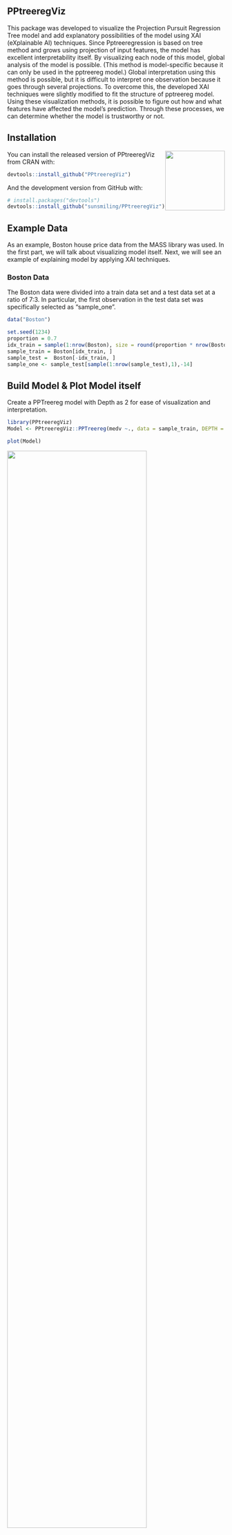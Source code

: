 
<!-- README.md is generated from README.Rmd. Please edit that file -->

## PPtreeregViz

<!-- badges: start -->
<!-- badges: end -->

This package was developed to visualize the Projection Pursuit
Regression Tree model
<a href="https://www.mdpi.com/2076-3417/11/21/9885/pdf"></a> and add
explanatory possibilities of the model using XAI (eXplainable AI)
techniques. Since Pptreeregression is based on tree method and grows
using projection of input features, the model has excellent
interpretability itself. By visualizing each node of this model, global
analysis of the model is possible. (This method is model-specific
because it can only be used in the pptreereg model.) Global
interpretation using this method is possible, but it is difficult to
interpret one observation because it goes through several projections.
To overcome this, the developed XAI techniques were slightly modified to
fit the structure of pptreereg model. Using these visualization methods,
it is possible to figure out how and what features have affected the
model’s prediction. Through these processes, we can determine whether
the model is trustworthy or not.

## Installation

<a href='https://github.com/sunsmiling/PPtreeregViz'><img src="man/figures/logo.png" align="right" height="138.5"/></a>

You can install the released version of PPtreeregViz from CRAN with:

``` r
devtools::install_github("PPtreeregViz")
```

And the development version from GitHub with:

``` r
# install.packages("devtools")
devtools::install_github("sunsmiling/PPtreeregViz")
```

## Example Data

As an example, Boston house price data from the MASS library was used.
In the first part, we will talk about visualizing model itself. Next, we
will see an example of explaining model by applying XAI techniques.

### Boston Data

The Boston data were divided into a train data set and a test data set
at a ratio of 7:3. In particular, the first observation in the test data
set was specifically selected as “sample_one”.

``` r
data("Boston")

set.seed(1234)
proportion = 0.7
idx_train = sample(1:nrow(Boston), size = round(proportion * nrow(Boston)))
sample_train = Boston[idx_train, ]
sample_test =  Boston[-idx_train, ]
sample_one <- sample_test[sample(1:nrow(sample_test),1),-14]
```

## Build Model & Plot Model itself

Create a PPTreereg model with Depth as 2 for ease of visualization and
interpretation.

``` r
library(PPtreeregViz)
Model <- PPtreeregViz::PPTreereg(medv ~., data = sample_train, DEPTH = 2)
```

``` r
plot(Model)
```

<img src="man/figures/README-unnamed-chunk-4-1.png" width="80%" />

    #> NULL

Through `pp_ggparty`, marginal predicted values and actual values are
drawn according to independent variables for each final node. In the
group with the lower 25% of house prices, lstat(lower status of the
population (percent)) had a wide range from 10 to 30, but in the group
with the top 25%, lstat had only values less than 15.

``` r
pp_ggparty(Model, "lstat", final.rule = 1)
```

<img src="man/figures/README-unnamed-chunk-5-1.png" width="80%" />

``` r
pp_ggparty(Model, "lstat", final.rule = 4)
```

<img src="man/figures/README-unnamed-chunk-6-1.png" width="80%" />

``` r
pp_ggparty(Model, "lstat", final.rule = 5)
```

<img src="man/figures/README-unnamed-chunk-7-1.png" width="80%" /> \###
variable importance plot

By using the combination of the regression coefficient values of the
projection values at each split node, the importance of the variables
for which the model was built can be calculated. `PPimportance`
calculate split node’s coefficients and can be drawn for each final
leaf. The blue bar represents the positive slope (effect), and the red
bar represents the negative slope.

Variables are sorted according to the overall size of each bar, so you
can know the variables that are considered important for each final node
sequentially.

``` r
Tree.Imp <- PPimportance(Model) 
plot(Tree.Imp)
```

<img src="man/figures/README-unnamed-chunk-8-1.png" width="80%" />

If you use some arguments such as `marginal = TRUE` and `num_var`, you
can see the desired number of marginal variable importance of the whole
rather than each final leaf.

``` r
plot(Tree.Imp, marginal = TRUE, num_var = 5)
#> Warning: `guides(<scale> = FALSE)` is deprecated. Please use `guides(<scale> =
#> "none")` instead.
```

<img src="man/figures/README-unnamed-chunk-9-1.png" width="80%" />

### Node visualization

`PPregNodeViz` can visualize how train data is fitted for each node.
When the node.id is 4 (i.e. first final node), the result of fitted data
is displayed in black color. In order to improve accuracy, PPTreereg can
choose the final.rule from 1 to 5, whether to use a single value or a
linear combination of independent variables.

``` r
PPregNodeViz(Model, node.id = 1)
```

<img src="man/figures/README-unnamed-chunk-10-1.png" width="80%" />

``` r
PPregNodeViz(Model, node.id = 4)
#> Warning: Removed 2 rows containing missing values (geom_point).
```

<img src="man/figures/README-unnamed-chunk-11-1.png" width="80%" />

4th final leaf’s node id is 7.

``` r
PPregNodeViz(Model,node.id = 7)
#> Warning: Removed 2 rows containing missing values (geom_point).
```

<img src="man/figures/README-unnamed-chunk-12-1.png" width="80%" />

### Variable visualization

Using `PPregvarViz` shows results similar to partial dependent plots of
how independent variable affects the prediction of Y in actual data. If
the argument `Indiv=TRUE`, the picture is drawn by dividing the grid for
each final node.

``` r
PPregVarViz(Model,"lstat")
#> `geom_smooth()` using method = 'loess' and formula 'y ~ x'
```

<img src="man/figures/README-unnamed-chunk-13-1.png" width="80%" />

``` r
PPregVarViz(Model,"lstat",indiv = TRUE)
#> `geom_smooth()` using method = 'loess' and formula 'y ~ x'
```

<img src="man/figures/README-unnamed-chunk-14-1.png" width="80%" />

``` r
PPregVarViz(Model,"chas",var.factor = TRUE)
```

<img src="man/figures/README-unnamed-chunk-15-1.png" width="80%" />

``` r
PPregVarViz(Model,"chas",indiv = TRUE, var.factor = TRUE)
```

<img src="man/figures/README-unnamed-chunk-16-1.png" width="80%" />

## Using XAI method

### Calculate SHAP for PPTreereg method

So far, we have only seen the global movement of the model itself. From
now on, we will proceed with model analysis using SHAP values. Using the
SHAP value, you can see locally how one sample data moves in the model.
In order to calculate the SHAP value more faster, the method for
calculating the kernel shap of the
[‘NorskRegnesentral/shapr’](https://github.com/NorskRegnesentral/shapr)
package was slightly modified and used.

``` r
sample_one
#>        crim zn indus chas  nox   rm  age    dis rad tax ptratio  black lstat
#> 177 0.07022  0  4.05    0 0.51 6.02 47.2 3.5549   5 296    16.6 393.23 10.11
```

Since the `empiriacl` method, which is a more accurate calculation
method, takes more time to calculate, a `simple` calculation method,
which is an estimate of this value, was used.

``` r
ppshapr.simple(PPTreeregOBJ = Model, testObs = sample_one, final.rule = 5)$dt
#>        none         crim           zn       indus        chas           nox
#> 1: 23.25114 -0.008369025 -0.007357408 0.009685125 -0.00178154 -0.0002517925
#>              rm        age        dis          rad         tax     ptratio
#> 1: -0.008369025 0.06894799 0.04018246 -0.006113893 0.009685125 0.009685125
#>           black       lstat finalLeaf
#> 1: -0.003396076 -0.04969885         3
```

Although the difference in calculation speed between ppshapr.simple and
ppshapr.empircal is quite large, it can be seen that the results are
similar.

### Decision plot

PPTreereg creates a tree based on the range of y values. Therefore, when
calculating the contributions of features of one observation, it is
natural that different values are calculated for each final leaf.
Compared with the data with y value in the lower 25% (first final leaf),
the effect of lstat of \[`sample_one`\] was very large. On the other
hand, it can be seen that the influence of rm (average number of rooms
per dwelling) is very large in data with upper 25% large y value (4th
final leaf). How each feature affects yhat in one observation can be
drawn in two ways. `decisionplot` and `waterfallplot`.

``` r
decisionplot(Model, testObs = sample_one, method="simple",varImp = "shapImp",final.rule=5)
```

<img src="man/figures/README-unnamed-chunk-19-1.png" width="80%" />

``` r
waterfallplot(Model, testObs = sample_one, method="simple", final.rule=4)
```

<img src="man/figures/README-unnamed-chunk-20-1.png" width="80%" />

### Summary & Dependence plot

We would like to see how the entire SHAP values of train data move in
the model, not the effect of one observation. Since this could be quiet
computationally expensive, so it is calculated at once using
`ppshapr_prep`.

``` r
shap_long <- ppshapr_prep(Model, final.rule = 5, method = "simple") #takes about 4 minutes
```

The summary plot visualizes how the overall features of the training
data affect the SHAP distribution. For each final leaf, a red dot means
that the feature value corresponding to that point has a high value. The
yellow color means the middle value of the feature value, and the blue
color has a lower feature value. For each leaf, features are sorted in
descending order of the SHAP’s variance. In all final leaves, rm, lstat,
and tax had a great influence in determining the house price in common.

``` r
PPshapsummary(data_long = shap_long)
```

<img src="man/figures/README-unnamed-chunk-22-1.png" width="80%" />

Through the dependency plot, for each final leaf, the effect of the
number of rooms on the house price can be seen. When the number of rooms
was 6 or less, the number of rooms did not have a significant effect on
the house price in the low house price (1st final leaf), but the SHAP
value had a negative value as the number of rooms decreased in the data
corresponding to the top 25% of the house price. In other words, it can
be interpreted that in an area with a low house price, when the number
of rooms was small or average, it did not affect house price, but in an
area with a high house price, a small number of rooms had a negative
effect on the house price.

``` r
PPshapdependence(shap_long,x = "rm")
#> Warning: Removed 1 rows containing missing values (geom_point).
#> Warning: Removed 4 rows containing missing values (geom_smooth).
```

<img src="man/figures/README-unnamed-chunk-23-1.png" width="80%" />

You can add color to see how it relates to other feature. As a result of
specifying lstat as a color, it can be seen that the lower the lstat and
the larger the number of rooms, SHAP values increase.

``` r
PPshapdependence(shap_long,x = "rm", color_feature = "lstat")
#> Warning: Removed 2 rows containing missing values (geom_point).
#> Warning: Removed 4 rows containing missing values (geom_smooth).
```

<img src="man/figures/README-unnamed-chunk-24-1.png" width="80%" />

Next, as a result of examining crim and age, the higher crim contributed
to the lower house price.

``` r
PPshapdependence(shap_long,x = "crim", color_feature = "age")
#> Warning: Removed 1 rows containing missing values (geom_point).
```

<img src="man/figures/README-unnamed-chunk-25-1.png" width="80%" />

### Collaboration with other packages

It can be collaborate with various XAI-related packages that have
already been developed (DALEX and lime). If you use these package, you
cannot see the characteristics of each final node, but you can see the
results of the entire model. The following shows an example using the
functions in the DALEX package.

#### DALEX

``` r
library("DALEX")
#> Welcome to DALEX (version: 2.4.2).
#> Find examples and detailed introduction at: http://ema.drwhy.ai/
#> 
#> 다음의 패키지를 부착합니다: 'DALEX'
#> The following object is masked from 'package:dplyr':
#> 
#>     explain
new_explainer <- explain_PP(PPTreeregOBJ = Model, data = sample_train[,-14], 
                            y = sample_train[,14], final.rule = 4)
#> Preparation of a new explainer is initiated
#>   -> model label       :  PPTreereg with finalRule:  4 
#>   -> data              :  354  rows  13  cols 
#>   -> target variable   :  354  values 
#>   -> predict function  :  function(m, x) as.numeric(predict.PPTreereg(m, x, final.rule = final.rule)) 
#>   -> predicted values  :  No value for predict function target column. (  default  )
#>   -> model_info        :  package Model of class: PPTreereg package unrecognized , ver. Unknown , task regression (  default  ) 
#>   -> predicted values  :  numerical, min =  6.23836 , mean =  22.16265 , max =  50.86801  
#>   -> residual function :  difference between y and yhat (  default  )
#>   -> residuals         :  numerical, min =  -22.9165 , mean =  0.2167251 , max =  29.68961  
#>   A new explainer has been created!
```

``` r
DALEX::model_performance(new_explainer)
#> Measures for:  regression
#> mse        : 16.23654 
#> rmse       : 4.029459 
#> r2         : 0.8056848 
#> mad        : 1.566196
#> 
#> Residuals:
#>           0%          10%          20%          30%          40%          50% 
#> -22.91649613  -3.46075535  -2.01332404  -1.09793019  -0.59868895  -0.09435965 
#>          60%          70%          80%          90%         100% 
#>   0.57727933   1.21600562   2.26041174   4.14090308  29.68961335
```

``` r
DALEX::model_performance(new_explainer) %>% plot()
```

<img src="man/figures/README-unnamed-chunk-28-1.png" width="80%" />

``` r
DALEX::model_profile(new_explainer, variables = "rm") %>% plot()
```

<img src="man/figures/README-unnamed-chunk-29-1.png" width="80%" />

``` r
DALEX::model_profile(new_explainer, variables = "rm") %>%
  plot(geom="profiles")
```

<img src="man/figures/README-unnamed-chunk-30-1.png" width="80%" />

``` r
DALEX::predict_parts(new_explainer, new_observation = sample_one) %>% plot()
```

<img src="man/figures/README-unnamed-chunk-31-1.png" width="80%" />

#### lime package

``` r
PP_model <- caret::train(medv ~., data = sample_train,
                         method = PPTreereg.M1 ,
                         DEPTH=2,
                         PPmethod="LDA")
#> 필요한 패키지를 로딩중입니다: lattice

lime_explainer <- lime::lime(sample_train[,-14], PP_model)
#> Warning: chas does not contain enough variance to use quantile binning. Using
#> standard binning instead.
```

In order to check whether the created model works well, it is important
to apply it to multiple instances. We implemented the Submodular Pick
algorithm in \[‘LIME’\]<a href="https://arxiv.org/abs/1602.04938"></a> ,
which presented the methodology for which instance to choose. It was
possible to extract 10 data from the data set whose final leaf is 1.

### submodularPick

``` r
class1s_obs <- SubPick_PPTreereg(Model, lime_explainer, "class1", obsnum = 10) 
class1s_obs 
#> $df
#>         crim zn indus chas   nox    rm   age    dis rad tax ptratio  black
#> 415 45.74610  0  18.1    0 0.693 4.519 100.0 1.6582  24 666    20.2  88.27
#> 381 88.97620  0  18.1    0 0.671 6.968  91.9 1.4165  24 666    20.2 396.90
#> 390  8.15174  0  18.1    0 0.700 5.390  98.9 1.7281  24 666    20.2 396.90
#> 393 11.57790  0  18.1    0 0.700 5.036  97.0 1.7700  24 666    20.2 396.90
#> 455  9.51363  0  18.1    0 0.713 6.728  94.1 2.4961  24 666    20.2   6.68
#> 440  9.39063  0  18.1    0 0.740 5.627  93.9 1.8172  24 666    20.2 396.90
#> 406 67.92080  0  18.1    0 0.693 5.683 100.0 1.4254  24 666    20.2 384.97
#> 452  5.44114  0  18.1    0 0.713 6.655  98.2 2.3552  24 666    20.2 355.29
#> 432 10.06230  0  18.1    0 0.584 6.833  94.3 2.0882  24 666    20.2  81.33
#> 426 15.86030  0  18.1    0 0.679 5.896  95.4 1.9096  24 666    20.2   7.68
#>     lstat
#> 415 36.98
#> 381 17.21
#> 390 20.85
#> 393 25.68
#> 455 18.71
#> 440 22.88
#> 406 22.98
#> 452 17.73
#> 432 19.69
#> 426 24.39
#> 
#> $obs
#>  [1] "415" "381" "390" "393" "455" "440" "406" "452" "432" "426"
```

``` r
decisionplot(Model, testObs = class1s_obs$df , method="simple",varImp = "shapImp",final.rule=5)
```

<img src="man/figures/README-unnamed-chunk-34-1.png" width="80%" />
